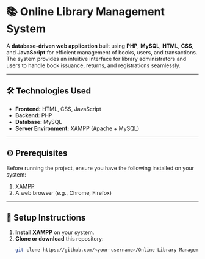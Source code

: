 # 📚 Online Library Management System
 
A **database-driven web application** built using **PHP**, **MySQL**, **HTML**, **CSS**, and **JavaScript** for efficient management of books, users, and transactions. The system provides an intuitive interface for library administrators and users to handle book issuance, returns, and registrations seamlessly.
 
---
 
## 🛠️ Technologies Used
- **Frontend:** HTML, CSS, JavaScript  
- **Backend:** PHP  
- **Database:** MySQL  
- **Server Environment:** XAMPP (Apache + MySQL)
 
---
 
## ⚙️ Prerequisites
Before running the project, ensure you have the following installed on your system:
1. [XAMPP](https://www.apachefriends.org/index.html)
2. A web browser (e.g., Chrome, Firefox)
 
---
 
## 🚀 Setup Instructions
 
1. **Install XAMPP** on your system.  
2. **Clone or download** this repository:
   ```bash
   git clone https://github.com/<your-username>/Online-Library-Management-System.git
